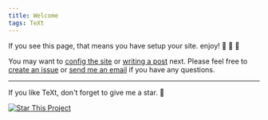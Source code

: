 ```yaml
---
title: Welcome
tags: TeXt
---
```


If you see this page, that means you have setup your site. enjoy! :ghost: :ghost: :ghost:

You may want to [config the site](https://github.com/infinitenigma/infinit3/docs/en/configuration) or [writing a post](https://github.com/infinitenigma/infinit3/docs/en/writing-posts) next. Please feel free to [create an issue](https://github.com/infinitenigma/infinit3/issues) or [send me an email](mailto:j.stojanovic@protonmail.com) if you have any questions.

<!--more-->

---

If you like TeXt, don't forget to give me a star. :star2:

[![Star This Project](https://img.shields.io/github/stars/infinitenigma/infinit3.svg?label=Stars&style=social)](https://github.com/infinitenigma/infinit3/)
